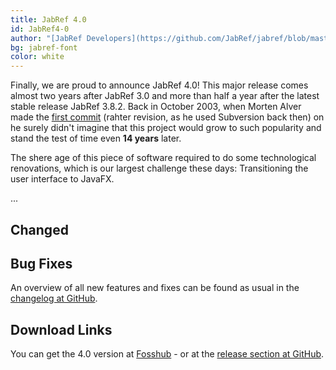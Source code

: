 ```yaml
---
title: JabRef 4.0 
id: JabRef4-0
author: "[JabRef Developers](https://github.com/JabRef/jabref/blob/master/DEVELOPERS)"
bg: jabref-font
color: white
---
```


Finally, we are proud to announce JabRef 4.0!
This major release comes almost two years after JabRef 3.0 and more than half a year after the latest stable release JabRef 3.8.2.
Back in October 2003, when Morten Alver made the [first commit](https://github.com/JabRef/jabref/commit/65e697572b0715f282f8545dd59a1cf2ea129b60) (rahter revision, as he used Subversion back then) on he surely didn't imagine that this project would grow to such popularity and stand the test of time even **14 years** later.

The shere age of this piece of software required to do some technological renovations, which is our largest challenge these days: Transitioning the user interface to JavaFX.

...


## Changed



## Bug Fixes



An overview of all new features and fixes can be found as usual in the [changelog at GitHub](https://github.com/JabRef/jabref/blob/v4.0/CHANGELOG.md).

## Download Links

You can get the 4.0 version at [Fosshub](http://www.fosshub.com/JabRef.html) - or at the [release section at GitHub](https://github.com/JabRef/jabref/releases/tag/v4.0).
